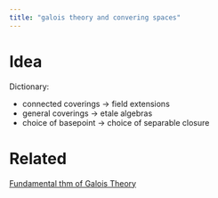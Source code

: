 ```yaml
---
title: "galois theory and convering spaces"
---
```


# Idea
Dictionary:
- connected coverings -> field extensions
- general coverings -> etale algebras
- choice of basepoint -> choice of separable closure

# Related
[Fundamental thm of Galois Theory](<notes/ntpy/Theorems/Field Theory/Fundamental thm of Galois Theory.md>)
